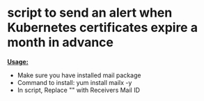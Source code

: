 # script to send an alert when Kubernetes certificates expire a month in advance

<ins>**Usage:**</ins>
- Make sure you have installed mail package
- Command to install:  yum install mailx -y
- In script, Replace "<Receiver-mail>" with Receivers Mail ID
